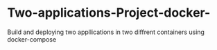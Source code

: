 # Two-applications-Project-docker-
Build and deploying two appllications in two diffrent containers using docker-compose
